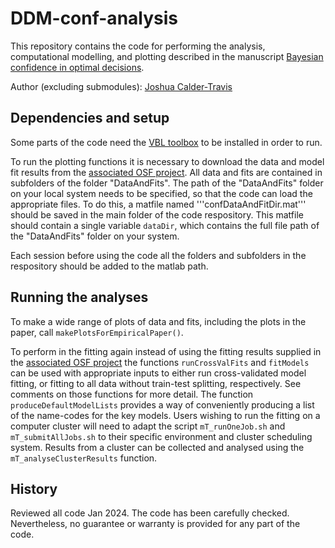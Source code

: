 # DDM-conf-analysis

This repository contains the code for performing the analysis, computational modelling, and plotting described in the manuscript [Bayesian confidence in optimal decisions](https://doi.org/10.31234/osf.io/j8sxz).

Author (excluding submodules): [Joshua Calder-Travis](https://scholar.google.com/citations?user=-9asgxcAAAAJ&hl=en)

## Dependencies and setup
Some parts of the code need the [VBL toolbox](https://mbb-team.github.io/VBA-toolbox/) to be installed in order to run.

To run the plotting functions it is necessary to download the data and model fit results from the [associated OSF project](https://doi.org/10.17605/OSF.IO/QPSEM). All data and fits are contained in subfolders of the folder "DataAndFits". The path of the "DataAndFits" folder on your local system needs to be specified, so that the code can load the appropriate files. To do this, a matfile named '''confDataAndFitDir.mat''' should be saved in the main folder of the code respository. This matfile should contain a single variable `dataDir`, which contains the full file path of the "DataAndFits" folder on your system.

Each session before using the code all the folders and subfolders in the respository should be added to the matlab path.

## Running the analyses
To make a wide range of plots of data and fits, including the plots in the paper, call `makePlotsForEmpiricalPaper()`. 

To perform in the fitting again instead of using the fitting results supplied in the [associated OSF project](https://doi.org/10.17605/OSF.IO/QPSEM) the functions `runCrossValFits` and `fitModels` can be used with appropriate inputs to either run cross-validated model fitting, or fitting to all data without train-test splitting, respectively. See comments on those functions for more detail. The function `produceDefaultModelLists` provides a way of conveniently producing a list of the name-codes for the key models. Users wishing to run the fitting on a computer cluster will need to adapt the script `mT_runOneJob.sh` and `mT_submitAllJobs.sh` to their specific environment and cluster scheduling system. Results from a cluster can be collected and analysed using the `mT_analyseClusterResults` function.

## History 
Reviewed all code Jan 2024. The code has been carefully checked. Nevertheless, no guarantee or warranty is provided for any part of the code.
